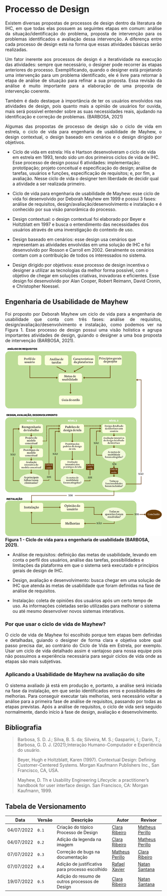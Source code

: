 # Processo de Design
<div style="text-align: justify">
<p>
Existem diversas propostas de processos de design dentro da literatura de IHC, em que todas elas possuem as seguintes etapas em comum: análise da situação/identificação do problema, proposta de intervenção para os problemas identificados e avaliação dessa intervenção. A diferença entre cada processo de design está na forma que essas atividades básicas serão realizadas.
</p>

<p>
Um fator inerente aos processos de design é a iteratividade na execução das atividades: sempre que necessário, o designer pode recorrer às etapas anteriores do processo. Exemplificando, quando o designer está projetando uma intervenção para um problema identificado, ele é livre para retornar à etapa de análise de situação para refinar a sua proposta. Essa revisão da análise é muito importante para a elaboração de uma proposta de intervenção coerente.
</p>

<p>
Também é dado destaque à importância de ter os usuários envolvidos nas atividades de design, pois quanto mais a opinião de usuários for ouvida, mais será possível entender sobre as suas necessidades reais, ajudando na identificação e correção de problemas. (BARBOSA, 2021)
</p>

<p>
Algumas das propostas de processo de design são o ciclo de vida em estrela, o ciclo de vida para engenharia de usabilidade de Mayhew, o design contextual, o design baseado em cenários e o design dirigido por objetivos.
</p>
</div>

* Ciclo de vida em estrela: His e Hartson desenvolveram o ciclo de vida em estrela em 1993, tendo sido um dos primeiros ciclos de vida de IHC. Esse processo de design possuí 6 atividades: implementação; prototipação; projeto conceitual e especificação do design; análise de tarefas, usuários e funções, especificação de requisitos; e, por fim, a avaliação. Nesse ciclo de vida o designer tem liberdade de decidir qual a atividade a ser realizada primeiro.

* Ciclo de vida para engenharia de usabilidade de Mayhew: esse ciclo de vida foi desenvolvido por Deborah Mayhew em 1999 e possui 3 fases: análise de requisitos, design/avaliação/desenvolvimento e instalação e é conhecido por sua visão panorâmica do processo.

* Design contextual: o design contextual foi elaborado por Beyer e Holtzblatt em 1997 e busca o entendimento das necessidades dos usuários através de uma inverstigação do contexto de uso.

* Design baseado em cenários: esse design usa cenários que representam as atividades envolvidas em uma solução de IHC e foi desenvolvido por Rosson e Carroll em 2002. Geralmente os cenários contam com a contribuição de todos os interessados no sistema.

* Design dirigido por objetivos:  esse processo de design incentiva o designer a utilizar as tecnologias da melhor forma possível, com o objetivo de chegar em soluções criativas, inovadoras e eficientes. Esse design foi desenvolvido por Alan Cooper, Robert Reimann, David Cronin, e Christopher Noessel.

## Engenharia de Usabilidade de Mayhew

<div style="text-align: justify">
Foi proposto por Deborah Mayhew um ciclo de vida para a engenharia de usabilidade que conta com três fases: análise de requisitos, design/avaliação/desenvolvimento e instalação, como podemos ver na Figura 1. Esse processo de design possui uma visão holística e agrupa importantes atividades de design, guiando o designer a uma boa proposta de intervenção (BARBOSA, 2021). 
</div>

![Usabilidade Mayhew](../assets/UsabilidadeMayhew.png)
<b>Figura 1 - Ciclo de vida para a engenharia de usabilidade (BARBOSA, 2021).</b>

* Análise de requisitos: definição das metas de usabilidade, levando em conta o perfil dos usuários, análise das tarefas, possibilidades e limitações da plataforma em que o sistema será executado e princípios gerais de design de IHC.

* Design, avaliação e desenvolvimento: busca chegar em uma solução de IHC que atenda às metas de usabilidade que foram definidas na fase de análise de requisitos.

* Instalação: coleta de opiniões dos usuários após um certo tempo de uso. As informações coletadas serão utilizadas para melhorar o sistema ou até mesmo desenvolver novos sistemas interativos.

### Por que usar o ciclo de vida de Mayhew?

<div style="text-align: justify">
O ciclo de vida de Mayhew foi escolhido porque tem etapas bem definidas e detalhadas, guiando o designer de forma clara e objetiva sobre qual passo precisa dar, ao contrário do Ciclo de Vida em Estrela, por exemplo. Usar um ciclo de vida detalhado assim é vantajoso para nossa equipe pois não possuímos a experiência necessária para seguir ciclos de vida onde as etapas são mais subjetivas. 
</div>

### Aplicando a Usabilidade de Mayhew na avaliação do site

<div style="text-align: justify">
O sistema avaliado já está em produção e, portanto, a análise será iniciada na fase da instalação, em que serão identificados erros e possibilidades de melhorias. Para conseguir executar tais melhorias, será necessário voltar a análise para a primeira fase de análise de requisitos, passando por todas as etapas previstas. Após a análise de requisitos, o ciclo de vida será seguido normalmente, dando início à fase de design, avaliação e desenvolvimento.
</div>

## Bibliografia
> Barbosa, S. D. J.; Silva, B. S. da; Silveira, M. S.; Gasparini, I.; Darin, T.; Barbosa, G. D. J. (2021);Interação Humano-Computador e Experiência do usuário.

> Beyer, Hugh e Holtzblatt, Karen (1997). Contextual Design: Defining Customer-Centered Systems.
Morgan Kaufmann Publishers Inc., San Francisco, CA, USA.

> Mayhew, D. Th e Usability Engineering Lifecycle: a practitioner’s handbook for user interface design. San Francisco, CA: Morgan Kaufmann, 1999.

## Tabela de Versionamento

| Data | Versão | Descrição | Autor | Revisor |
| ---- | ------ | --------- | ----- | ------- |
| 04/07/2022 | `0.1`  | Criação do tópico Processo de Design | [Clara Ribeiro](https://github.com/clara-ribeiro) | [Matheus Perillo](https://github.com/MatheusPerillo)
| 04/07/2022 | `0.2`  | Adição da legenda na imagem | [Clara Ribeiro](https://github.com/clara-ribeiro) | [Matheus Perillo](https://github.com/MatheusPerillo)
| 07/07/2022 | `0.3`  | Correção de bugs na documentação | [Matheus Perillo](https://github.com/MatheusPerillo) | [Clara Ribeiro](https://github.com/clara-ribeiro)
| 07/07/2022 | `0.4`  | Adição de justificativa para processo escolhido | [Rafael Xavier](https://github.com/rafaelxavierr) | [Natan Santana](https://github.com/Neitan2001)
| 19/07/2022 | `0.5`  | Adição do resumo de outros processos de Design | [Clara Ribeiro](https://github.com/clara-ribeiro) | [Natan Santana](https://github.com/Neitan2001)